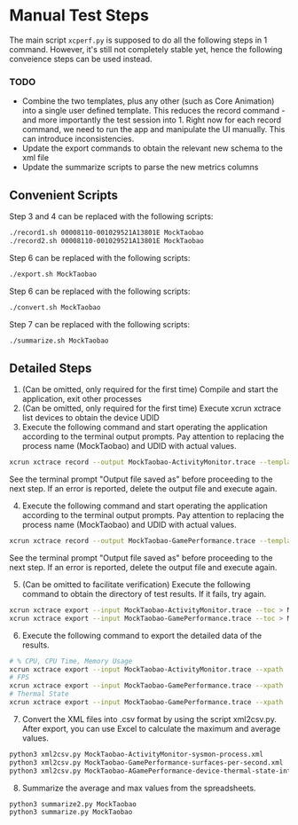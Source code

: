 # Manual Test Steps

The main script `xcperf.py` is supposed to do all the following steps in 1 command. However, it's still not completely stable yet, hence the following conveience steps can be used instead.

### TODO

* Combine the two templates, plus any other (such as Core Animation) into a single user defined template. This reduces the record command - and more importantly the test session into 1.
Right now for each record command, we need to run the app and manipulate the UI manually. This can introduce inconsistencies.
* Update the export commands to obtain the relevant new schema to the xml file
* Update the summarize scripts to parse the new metrics columns

## Convenient Scripts

Step 3 and 4 can be replaced with the following scripts:

```bash
./record1.sh 00008110-001029521A13801E MockTaobao
./record2.sh 00008110-001029521A13801E MockTaobao
```

Step 6 can be replaced with the following scripts:

```bash
./export.sh MockTaobao
```

Step 6 can be replaced with the following scripts:

```bash
./convert.sh MockTaobao
```

Step 7 can be replaced with the following scripts:

```bash
./summarize.sh MockTaobao
```

## Detailed Steps

1. (Can be omitted, only required for the first time) Compile and start the application, exit other processes
2. (Can be omitted, only required for the first time) Execute xcrun xctrace list devices to obtain the device UDID
3. Execute the following command and start operating the application according to the terminal output prompts. Pay attention to replacing the process name (MockTaobao) and UDID with actual values.

```bash
xcrun xctrace record --output MockTaobao-ActivityMonitor.trace --template 'Activity Monitor' --device '00008110-001029521A13801E' --time-limit 10s  --window 10s --attach MockTaobao
```

See the terminal prompt "Output file saved as" before proceeding to the next step. If an error is reported, delete the output file and execute again.

4. Execute the following command and start operating the application according to the terminal output prompts. Pay attention to replacing the process name (MockTaobao) and UDID with actual values.

```bash
xcrun xctrace record --output MockTaobao-GamePerformance.trace --template 'Game Performance' --device '00008110-001029521A13801E' --time-limit 10s  --window 10s --attach MockTaobao
```

See the terminal prompt "Output file saved as" before proceeding to the next step. If an error is reported, delete the output file and execute again.

5. (Can be omitted to facilitate verification) Execute the following command to obtain the directory of test results. If it fails, try again.

```bash
xcrun xctrace export --input MockTaobao-ActivityMonitor.trace --toc > MockTaobao-ActivityMonitor.xml
xcrun xctrace export --input MockTaobao-GamePerformance.trace --toc > MockTaobao-GamePerformance.xml
```

6. Execute the following command to export the detailed data of the results.

```bash
# % CPU, CPU Time, Memory Usage
xcrun xctrace export --input MockTaobao-ActivityMonitor.trace --xpath '/trace-toc/run[@number="1"]/data/table[@schema="sysmon-process"]' --output MockTaobao-ActivityMonitor_sysmon-process.xml
# FPS
xcrun xctrace export --input MockTaobao-GamePerformance.trace --xpath '/trace-toc/run[@number="1"]/data/table[@schema="displayed-surfaces-per-second"]' --output MockTaobao-GamePerformance_displayed-surfaces-per-second.xml
# Thermal State
xcrun xctrace export --input MockTaobao-GamePerformance.trace --xpath '/trace-toc/run[@number="1"]/data/table[@schema="device-thermal-state-intervals"]' --output MockTaobao-GamePerformance_device-thermal-state-intervals.xml
```

7. Convert the XML files into .csv format by using the script xml2csv.py. After export, you can use Excel to calculate the maximum and average values.

```bash
python3 xml2csv.py MockTaobao-ActivityMonitor-sysmon-process.xml
python3 xml2csv.py MockTaobao-GamePerformance-surfaces-per-second.xml
python3 xml2csv.py MockTaobao-AGamePerformance-device-thermal-state-intervals.xml
```

8. Summarize the average and max values from the spreadsheets.

```bash
python3 summarize2.py MockTaobao
python3 summarize.py MockTaobao
```
